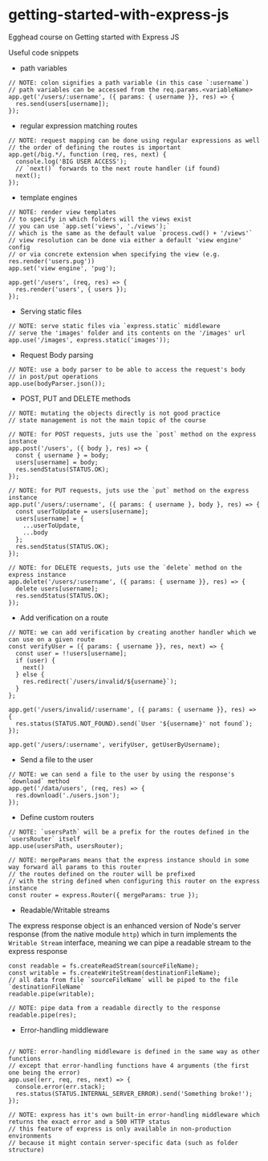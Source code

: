 # getting-started-with-express-js
Egghead course on Getting started with Express JS

Useful code snippets
- path variables
```
// NOTE: colon signifies a path variable (in this case `:username`)
// path variables can be accessed from the req.params.<variableName>
app.get('/users/:username', ({ params: { username }}, res) => {
  res.send(users[username]);
});
```

- regular expression matching routes
```
// NOTE: request mapping can be done using regular expressions as well
// the order of defining the routes is important
app.get(/big.*/, function (req, res, next) {
  console.log('BIG USER ACCESS');
  // `next()` forwards to the next route handler (if found)
  next();
});
```

- template engines
```
// NOTE: render view templates
// to specify in which folders will the views exist
// you can use `app.set('views', './views');`
// which is the same as the default value `process.cwd() + '/views'`
// view resolution can be done via either a default 'view engine' config
// or via concrete extension when specifying the view (e.g. res.render('users.pug'))
app.set('view engine', 'pug');

app.get('/users', (req, res) => {
  res.render('users', { users });
});
```

- Serving static files
```
// NOTE: serve static files via `express.static` middleware
// serve the 'images' folder and its contents on the '/images' url
app.use('/images', express.static('images'));
```

- Request Body parsing
```
// NOTE: use a body parser to be able to access the request's body
// in post/put operations
app.use(bodyParser.json());
```

- POST, PUT and DELETE methods
```
// NOTE: mutating the objects directly is not good practice
// state management is not the main topic of the course

// NOTE: for POST requests, juts use the `post` method on the express instance
app.post('/users', ({ body }, res) => {
  const { username } = body;
  users[username] = body;
  res.sendStatus(STATUS.OK);
});

// NOTE: for PUT requests, juts use the `put` method on the express instance
app.put('/users/:username', ({ params: { username }, body }, res) => {
  const userToUpdate = users[username];
  users[username] = {
    ...userToUpdate,
    ...body
  };
  res.sendStatus(STATUS.OK);
});

// NOTE: for DELETE requests, juts use the `delete` method on the express instance
app.delete('/users/:username', ({ params: { username }}, res) => {
  delete users[username];
  res.sendStatus(STATUS.OK);
});
```

- Add verification on a route
```
// NOTE: we can add verification by creating another handler which we can use on a given route
const verifyUser = ({ params: { username }}, res, next) => {
  const user = !!users[username];
  if (user) {
    next()
  } else {
    res.redirect(`/users/invalid/${username}`);
  }
};

app.get('/users/invalid/:username', ({ params: { username }}, res) => {
  res.status(STATUS.NOT_FOUND).send(`User '${username}' not found`);
});

app.get('/users/:username', verifyUser, getUserByUsername);
```

- Send a file to the user
```
// NOTE: we can send a file to the user by using the response's `download` method
app.get('/data/users', (req, res) => {
  res.download('./users.json');
});
```

- Define custom routers
```
// NOTE: `usersPath` will be a prefix for the routes defined in the `usersRouter` itself
app.use(usersPath, usersRouter);

// NOTE: mergeParams means that the express instance should in some way forward all params to this router
// the routes defined on the router will be prefixed
// with the string defined when configuring this router on the express instance
const router = express.Router({ mergeParams: true });
```

- Readable/Writable streams

The express response object is an enhanced version of Node's server response (from the native module `http`)
which in turn implements the `Writable Stream` interface, meaning we can pipe a readable stream to the express response
```
const readable = fs.createReadStream(sourceFileName);
const writable = fs.createWriteStream(destinationFileName);
// all data from file `sourceFileName` will be piped to the file `destinationFileName`
readable.pipe(writable); 

// NOTE: pipe data from a readable directly to the response
readable.pipe(res);
```

- Error-handling middleware
```

// NOTE: error-handling middleware is defined in the same way as other functions
// except that error-handling functions have 4 arguments (the first one being the error)
app.use((err, req, res, next) => {
  console.error(err.stack);
  res.status(STATUS.INTERNAL_SERVER_ERROR).send('Something broke!');
});

// NOTE: express has it's own built-in error-handling middleware which returns the exact error and a 500 HTTP status
// this feature of express is only available in non-production environments
// because it might contain server-specific data (such as folder structure)
```
